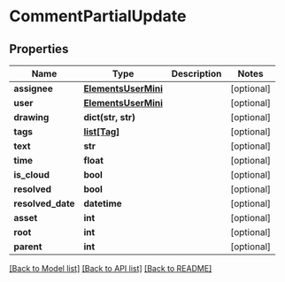 # CommentPartialUpdate

## Properties

Name | Type | Description | Notes
------------ | ------------- | ------------- | -------------
**assignee** | [**ElementsUserMini**](ElementsUserMini.md) |  | [optional] 
**user** | [**ElementsUserMini**](ElementsUserMini.md) |  | [optional] 
**drawing** | **dict(str, str)** |  | [optional] 
**tags** | [**list[Tag]**](Tag.md) |  | [optional] 
**text** | **str** |  | [optional] 
**time** | **float** |  | [optional] 
**is_cloud** | **bool** |  | [optional] 
**resolved** | **bool** |  | [optional] 
**resolved_date** | **datetime** |  | [optional] 
**asset** | **int** |  | [optional] 
**root** | **int** |  | [optional] 
**parent** | **int** |  | [optional] 

[[Back to Model list]](../#documentation-for-models) [[Back to API list]](../#documentation-for-api-endpoints) [[Back to README]](../)


